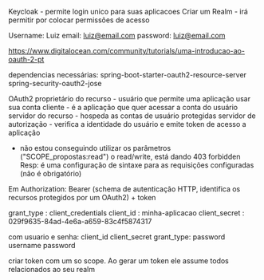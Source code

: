 Keycloak - permite login unico para suas aplicacoes
Criar um Realm - irá permitir por colocar permissões de acesso

Username: Luiz
email: luiz@email.com
password: luiz@email.com

https://www.digitalocean.com/community/tutorials/uma-introducao-ao-oauth-2-pt

dependencias necessárias:
spring-boot-starter-oauth2-resource-server
spring-security-oauth2-jose

OAuth2
proprietário do recurso - usuário que permite uma aplicação usar sua conta
cliente - é a aplicação que quer acessar a conta do usuário
servidor do recurso - hospeda as contas de usuário protegidas
servidor de autorização - verifica a identidade do usuário e emite token de acesso a aplicação

- não estou conseguindo utilizar os parâmetros ("SCOPE_propostas:read") 
o read/write, está dando 403 forbidden
Resp: é uma configuração de sintaxe para as requisições configuradas (não é obrigatório)

Em Authorization: Bearer (schema de autenticação HTTP, identifica os recursos protegidos por um OAuth2) + token

grant_type : client_credentials
client_id : minha-aplicacao
client_secret : 029f9635-84ad-4e6a-a659-83c4f5874317

com usuario e senha:
client_id
client_secret
grant_type: password
username
password

criar token com um so scope. Ao gerar um token ele assume todos relacionados ao seu realm